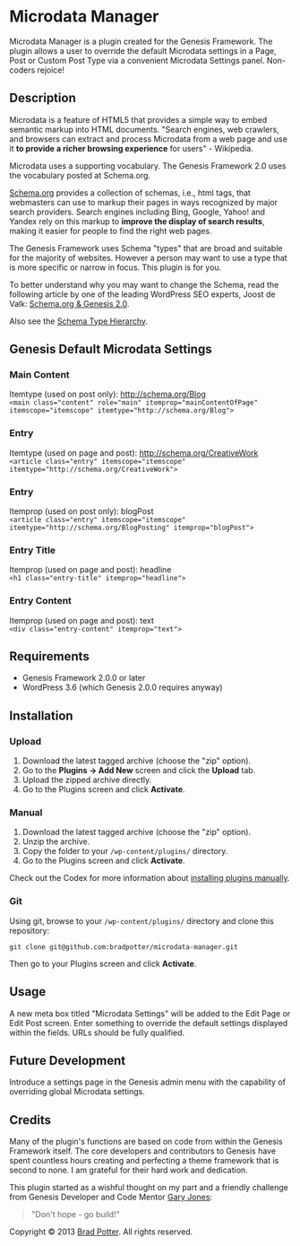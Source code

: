# Microdata Manager

Microdata Manager is a plugin created for the Genesis Framework. The plugin allows a user to override the default Microdata settings in a Page, Post or Custom Post Type via a convenient Microdata Settings panel. Non-coders rejoice!

## Description

Microdata is a feature of HTML5 that provides a simple way to embed semantic markup into HTML documents. "Search engines, web crawlers, and browsers can extract and process Microdata from a web page and use it **to provide a richer browsing experience** for users" - Wikipedia.

Microdata uses a supporting vocabulary. The Genesis Framework 2.0 uses the vocabulary posted at Schema.org.

[Schema.org](http://schema.org) provides a collection of schemas, i.e., html tags, that webmasters can use to markup their pages in ways recognized by major search providers. Search engines including Bing, Google, Yahoo! and Yandex rely on this markup to **improve the display of search results**, making it easier for people to find the right web pages.

The Genesis Framework uses Schema "types" that are broad and suitable for the majority of websites. However a person may want to use a type that is more specific or narrow in focus. This plugin is for you.

To better understand why you may want to change the Schema, read the following article by one of the leading WordPress SEO experts, Joost de Valk: [Schema.org & Genesis 2.0](http://yoast.com/schema-org-genesis-2-0/).

Also see the [Schema Type Hierarchy](http://schema.org/docs/full.html).

## Genesis Default Microdata Settings

### Main Content

Itemtype (used on post only): http://schema.org/Blog  
`<main class="content" role="main" itemprop="mainContentOfPage" itemscope="itemscope" itemtype="http://schema.org/Blog">`

### Entry

Itemtype (used on page and post): http://schema.org/CreativeWork  
`<article class="entry" itemscope="itemscope" itemtype="http://schema.org/CreativeWork">`

### Entry

Itemprop (used on post only): blogPost  
`<article class="entry" itemscope="itemscope" itemtype="http://schema.org/BlogPosting" itemprop="blogPost">`

### Entry Title
Itemprop (used on page and post): headline  
`<h1 class="entry-title" itemprop="headline">`

### Entry Content
Itemprop (used on page and post): text  
`<div class="entry-content" itemprop="text">`

## Requirements

* Genesis Framework 2.0.0 or later
* WordPress 3.6 (which Genesis 2.0.0 requires anyway)

## Installation

### Upload

1. Download the latest tagged archive (choose the "zip" option).
2. Go to the __Plugins -> Add New__ screen and click the __Upload__ tab.
3. Upload the zipped archive directly.
4. Go to the Plugins screen and click __Activate__.

### Manual

1. Download the latest tagged archive (choose the "zip" option).
2. Unzip the archive.
3. Copy the folder to your `/wp-content/plugins/` directory.
4. Go to the Plugins screen and click __Activate__.

Check out the Codex for more information about [installing plugins manually](http://codex.wordpress.org/Managing_Plugins#Manual_Plugin_Installation).

### Git

Using git, browse to your `/wp-content/plugins/` directory and clone this repository:

`git clone git@github.com:bradpotter/microdata-manager.git`

Then go to your Plugins screen and click __Activate__.

## Usage

A new meta box titled "Microdata Settings" will be added to the Edit Page or Edit Post screen. Enter something to override the default settings displayed within the fields. URLs should be fully qualified.

## Future Development

Introduce a settings page in the Genesis admin menu with the capability of overriding global Microdata settings.

## Credits

Many of the plugin's functions are based on code from within the Genesis Framework itself. The core developers and contributors to Genesis have spent countless hours creating and perfecting a theme framework that is second to none. I am grateful for their hard work and dedication. 

This plugin started as a wishful thought on my part and a friendly challenge from Genesis Developer and Code Mentor [Gary Jones](http://gamajo.com):

> "Don't hope - go build!"

Copyright © 2013 [Brad Potter](http://bradpotter.com). All rights reserved.
